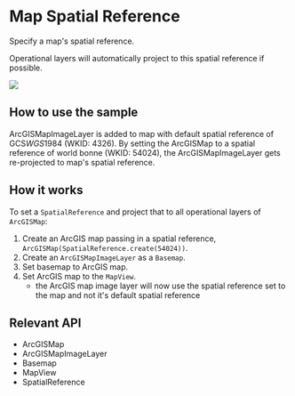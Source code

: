 <h1>Map Spatial Reference</h1>

<p>Specify a map's spatial reference.</p>

<p>Operational layers will automatically project to this spatial reference if possible.</p>

<p><img src="MapSpatialReference.png"/></p>

<h2>How to use the sample</h2>

<p>ArcGISMapImageLayer is added to map with default spatial reference of GCS<em>WGS</em>1984 (WKID: 4326). By setting the ArcGISMap to a spatial reference of world bonne (WKID: 54024), the ArcGISMapImageLayer gets re-projected to map's spatial reference.</p>

<h2>How it works</h2>

<p>To set a <code>SpatialReference</code> and project that to all operational layers of <code>ArcGISMap</code>:</p>

<ol>
  <li>Create an ArcGIS map passing in a spatial reference, <code>ArcGISMap(SpatialReference.create(54024))</code>.  </li>
  <li>Create an <code>ArcGISMapImageLayer</code> as a <code>Basemap</code>.</li>
  <li>Set basemap to ArcGIS map.</li>
  <li>Set ArcGIS map to the <code>MapView</code>.
    <ul><li>the ArcGIS map image layer will now use the spatial reference set to the map and not it's default spatial reference</li></ul></li>
</ol>

<h2>Relevant API</h2>

<ul>
  <li>ArcGISMap</li>
  <li>ArcGISMapImageLayer</li>
  <li>Basemap</li>
  <li>MapView</li>
  <li>SpatialReference</li>
</ul>


